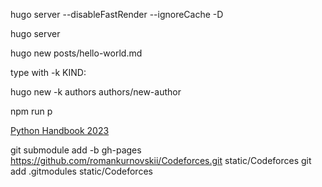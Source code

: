 hugo server --disableFastRender --ignoreCache -D 

hugo server

hugo new posts/hello-world.md

type with -k KIND:

hugo new -k authors authors/new-author

npm run p


[Python Handbook 2023](https://romankurnovskii.com/handbooks/python-handbook.pdf)


git submodule add -b gh-pages https://github.com/romankurnovskii/Codeforces.git static/Codeforces
git add .gitmodules static/Codeforces
